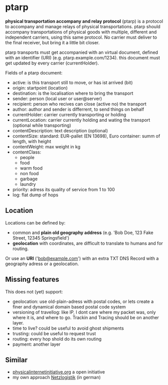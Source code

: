 # ptarp

__physical transportation accompany and relay protocol__ (ptarp) is a protocol to accompany and manage relays of physical transportations. ptarp should accompany transportations of physical goods with multiple, different and independent carriers, using this same protocol. No carrier must deliver to the final receiver, but bring it a little bit closer.

ptarp transports must get accompanied with an virtual document, defined with an identifier (URI) (e.g. ptarp.example.com/1234). this document must get updated by every carrier (currentHolder).


Fields of a ptarp document:

* active: is this transport still to move, or has ist arrived (bit)
* origin: startpoint (location)
* destination: is the localisation where to bring the transport 
* sender: person (local user or user@server)
* recipient: person who recives can close (active no) the transport    
* author: author and sender is differrent, to send things on behalf
* currentHolder: carrier currently transporting or holding
* currentLocation: carrier currently holding and wating the transport (optional while transporting) 
* contentDescription: text description (optional)
* contentSize: standard: EUR-pallet (EN 13698), Euro container: summ of length, with height
* contentWeight: max weight in kg
* contentClass:
  * people
  * food
  * warm food
  * non food
  * garbage
  * laundry
* priority: adress its quality of service from 1 to 100
* log: flat dump of hops

## Location

Locations can be defined by:
* common and __plain old geography address__ (e.g. 'Bob Doe, 123 Fake Street, 12345 Springsfield')
* __geolocation__ with coordinates, are difficult to translate to humans and for routing.

Or use an __URI__ ('bob@example.com') with an extra TXT DNS Record with a geography adress or a geolocation.


## Missing features

This does not (yet) support:

* geolocation: use old-plain-adress with postal codes, or lets create a finer and dynamical domain based postal code system 
* versioning of travellog: like IP, I dont care where my packet was, only where it is, and where to go. Trackin and Tracing should be on another layer. 
* time to live? could be useful to avoid ghost shipments
* trusting: could be useful to request trust
* routing: every hop shold do its own routing
* payment: another layer

## Similar

* [physicalinternetinitiative.org](http://physicalinternetinitiative.org) a open initiative
* my own approach [Netzlogistik](http://regionales-wirtschaften-wiki.de/Netzlogistik) (in german)

